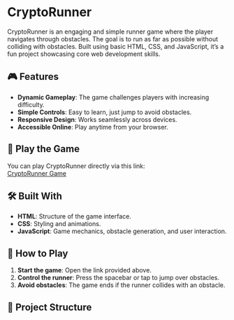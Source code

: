 # CryptoRunner

CryptoRunner is an engaging and simple runner game where the player navigates through obstacles. The goal is to run as far as possible without colliding with obstacles. Built using basic HTML, CSS, and JavaScript, it’s a fun project showcasing core web development skills.

## 🎮 Features

- **Dynamic Gameplay**: The game challenges players with increasing difficulty.
- **Simple Controls**: Easy to learn, just jump to avoid obstacles.
- **Responsive Design**: Works seamlessly across devices.
- **Accessible Online**: Play anytime from your browser.

## 🔗 Play the Game
You can play CryptoRunner directly via this link:  
[CryptoRunner Game](https://crypto-runner.vercel.app/)

## 🛠️ Built With
- **HTML**: Structure of the game interface.
- **CSS**: Styling and animations.
- **JavaScript**: Game mechanics, obstacle generation, and user interaction.

## 🚀 How to Play
1. **Start the game**: Open the link provided above.
2. **Control the runner**: Press the spacebar or tap to jump over obstacles.
3. **Avoid obstacles**: The game ends if the runner collides with an obstacle.

## 📂 Project Structure
